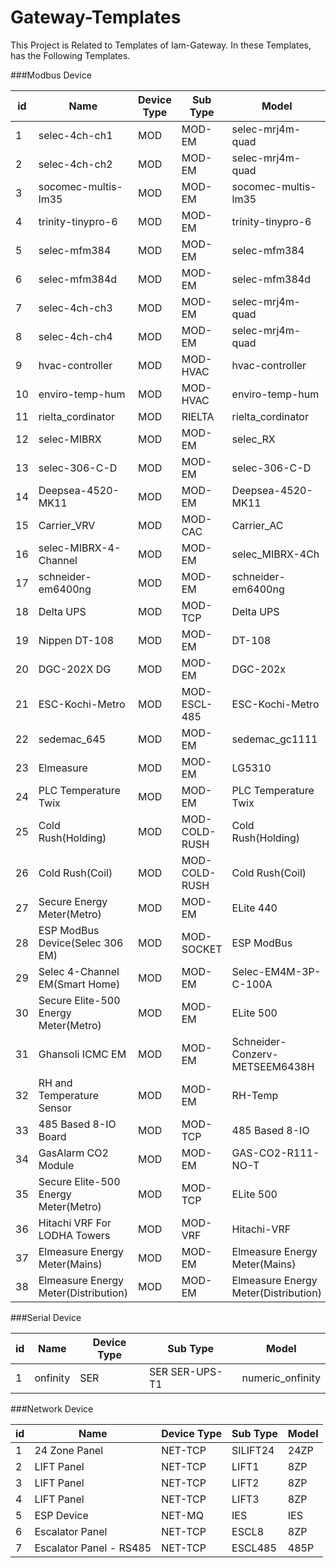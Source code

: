 # Gateway-Templates

This Project is Related to Templates of Iam-Gateway.
In these Templates, has the Following Templates.


###Modbus Device


| id  | 	 Name                  	 | Device Type | 	 Sub Type    | 	 Model               |
|-----|---------------------------|-------------|---------------|-----------------------|
| 1	  | selec-4ch-ch1             | 	 MOD       | 	 MOD-EM      | 	 selec-mrj4m-quad    |
| 2	  | selec-4ch-ch2             | 	 MOD       | 	 MOD-EM      | 	 selec-mrj4m-quad    |
| 3	  | socomec-multis-lm35       | 	 MOD       | 	 MOD-EM      | 	 socomec-multis-lm35 |
| 4	  | trinity-tinypro-6         | 	 MOD       | 	 MOD-EM      | 	 trinity-tinypro-6   |
| 5	  | selec-mfm384              | 	 MOD       | 	 MOD-EM      | 	 selec-mfm384        |
| 6	  | selec-mfm384d             | 	 MOD       | 	 MOD-EM      | 	 selec-mfm384d       |
| 7   | 	 selec-4ch-ch3           | 	 MOD       | 	 MOD-EM      | 	 selec-mrj4m-quad    |
| 8   | 	 selec-4ch-ch4           | 	 MOD       | 	 MOD-EM      | 	 selec-mrj4m-quad    |
| 9   | 	 hvac-controller         | 	 MOD       | 	 MOD-HVAC    | 	 hvac-controller     |
| 10  | 	 enviro-temp-hum         | 	 MOD       | 	 MOD-HVAC    | 	 enviro-temp-hum     |
| 11	 | rielta_cordinator         | 	 MOD       | 	 RIELTA      | 	 rielta_cordinator   |
| 12  | 	 selec-MIBRX             | 	 MOD       | 	 MOD-EM      | 	 selec_RX            |
| 13	 | selec-306-C-D             | MOD         | 	 MOD-EM      | 	 selec-306-C-D       |
| 14	 | Deepsea-4520-MK11         | 	 MOD       | 	 MOD-EM      | 	 Deepsea-4520-MK11   |
| 15	 | Carrier_VRV               | 	 MOD       | 	 MOD-CAC     | 	 Carrier_AC          |
| 16	 | selec-MIBRX-4-Channel     | 	 MOD       | 	 MOD-EM      | 	 selec_MIBRX-4Ch     |
| 17	 | schneider-em6400ng        | 	 MOD       | 	 MOD-EM      | 	 schneider-em6400ng  |
| 18  | Delta UPS                 | MOD         | MOD-TCP       | Delta UPS             |
| 19  | Nippen DT-108             | MOD         | MOD-EM        | DT-108                |
| 20  | DGC-202X DG               | MOD         | MOD-EM        | DGC-202x              |
| 21  | ESC-Kochi-Metro           | MOD         | MOD-ESCL-485  | ESC-Kochi-Metro       |
| 22  | sedemac_645               | MOD         | MOD-EM        | sedemac_gc1111        |
| 23  | Elmeasure                 | MOD         | MOD-EM        | LG5310                |
| 24  | PLC Temperature Twix      | MOD         | MOD-EM        | PLC Temperature Twix  |
| 25  | Cold Rush(Holding)        | MOD         | MOD-COLD-RUSH | Cold Rush(Holding)    |
| 26  | Cold Rush(Coil)           | MOD         | MOD-COLD-RUSH | Cold Rush(Coil)       |
| 27 | Secure Energy Meter(Metro)           | MOD           | MOD-EM        | ELite 440                            |
| 28 | ESP ModBus Device(Selec 306 EM)      | MOD           | MOD-SOCKET    | ESP ModBus                           |
| 29 | Selec 4-Channel EM(Smart Home)       | MOD           | MOD-EM        | Selec-EM4M-3P-C-100A                 |
| 30 | Secure Elite-500 Energy Meter(Metro) | MOD           | MOD-EM        | ELite 500                            |
| 31 | Ghansoli ICMC EM                     | MOD           | MOD-EM        | Schneider-Conzerv-METSEEM6438H       |
| 32 | RH and Temperature Sensor            | MOD           | MOD-EM        | RH-Temp                              |
| 33 | 485 Based 8-IO Board                 | MOD           | MOD-TCP       | 485 Based 8-IO                       |
| 34 | GasAlarm CO2 Module                  | MOD           | MOD-EM        | GAS-CO2-R111-NO-T                    |
| 35 | Secure Elite-500 Energy Meter(Metro) | MOD           | MOD-TCP       | ELite 500                            |
| 36 | Hitachi VRF For LODHA Towers         | MOD           | MOD-VRF       | Hitachi-VRF                          |
| 37 | Elmeasure Energy Meter(Mains)        | MOD           | MOD-EM        | Elmeasure Energy Meter(Mains)        |
| 38 | Elmeasure Energy Meter(Distribution) | MOD           | MOD-EM        | Elmeasure Energy Meter(Distribution) |



###Serial Device


| id  | 	 Name                  	 | Device Type | 	 Sub Type      | 	 Model           |
|-----|---------------------------|-------------|-----------------|-------------------|
| 1   | 	onfinity                 | SER         | 	SER	SER-UPS-T1 | 	numeric_onfinity |


###Network Device


| id  | 	 Name                  	   | Device Type | 	 Sub Type | 	 Model |
|-----|-----------------------------|-------------|------------|---------|
| 1   | 	 24 Zone Panel             | 	 NET-TCP   | 	 SILIFT24 | 	 24ZP  | 
| 2   | 	 LIFT Panel                | 	 NET-TCP   | 	 LIFT1    | 	 8ZP   |  
| 3   | 	 LIFT Panel                | 	 NET-TCP   | 	 LIFT2    | 	 8ZP   |   
| 4   | 	 LIFT Panel                | 	 NET-TCP   | 	 LIFT3    | 	 8ZP   | 
| 5   | 	 ESP Device                | 	 NET-MQ    | 	 IES      | 	 IES   |   
| 6   | 	 Escalator Panel           | 	 NET-TCP   | 	 ESCL8    | 	 8ZP   |    
| 7   | 	 Escalator Panel - RS485 	 | NET-TCP     | 	 ESCL485  | 	 485P  | 
